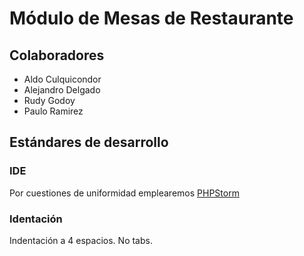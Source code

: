 Módulo de Mesas de Restaurante
===============================

## Colaboradores

- Aldo Culquicondor
- Alejandro Delgado
- Rudy Godoy
- Paulo Ramirez

## Estándares de desarrollo

### IDE

Por cuestiones de uniformidad emplearemos [PHPStorm](https://www.jetbrains.com/phpstorm/)

### Identación

Indentación a 4 espacios. No tabs.


